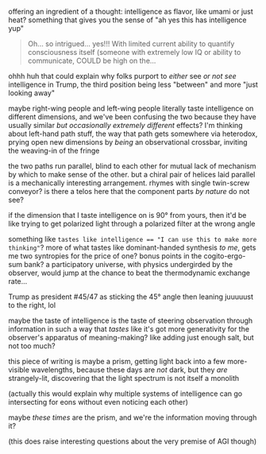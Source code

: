 offering an ingredient of a thought: intelligence as flavor, like umami or just heat? something that gives you the sense of "ah yes this has intelligence yup"

> Oh... so intrigued... yes!!!  With limited current ability to quantify consciousness itself (someone with extremely low IQ or ability to communicate, COULD be high on the...

ohhh huh that could explain why folks purport to *either* see *or not see* intelligence in Trump, the third position being less "between" and more "just looking away"

maybe right-wing people and left-wing people literally taste intelligence on different dimensions, and we've been confusing the two because they have usually similar *but occasionally extremely different* effects? I'm thinking about left-hand path stuff, the way that path gets somewhere via heterodox, prying open new dimensions by *being* an observational crossbar, inviting the weaving-in of the fringe

the two paths run parallel, blind to each other for mutual lack of mechanism by which to make sense of the other. but a chiral pair of helices laid parallel is a mechanically interesting arrangement. rhymes with single twin-screw conveyor? is there a telos here that the component parts *by nature* do not see?

if the dimension that I taste intelligence on is 90° from yours, then it'd be like trying to get polarized light through a polarized filter at the wrong angle

something like `tastes like intelligence == "I can use this to make more thinking"`? more of what tastes like dominant-handed synthesis *to me*, gets me two syntropies for the price of one? bonus points in the cogito-ergo-sum bank? a participatory universe, with physics undergirded by the observer, would jump at the chance to beat the thermodynamic exchange rate...

Trump as president #45/47 as sticking the 45° angle then leaning juuuuust to the right, lol

maybe the taste of intelligence is the taste of steering observation through information in such a way that *tastes* like it's got more generativity for the observer's apparatus of meaning-making? like adding just enough salt, but not too much?

this piece of writing is maybe a prism, getting light back into a few more-visible wavelengths, because these days are *not* dark, but they *are* strangely-lit, discovering that the light spectrum is not itself a monolith

(actually this would explain why multiple systems of intelligence can go intersecting for eons without even noticing each other)

maybe *these times* are the prism, and we're the information moving through it?

(this does raise interesting questions about the very premise of AGI though)
